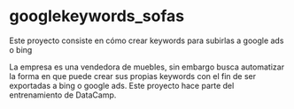 # googlekeywords_sofas

Este proyecto consiste en cómo crear keywords para subirlas a google ads o bing

La empresa es una vendedora de muebles, sin embargo busca automatizar la forma en que puede crear sus propias keywords
con el fin de ser exportadas a bing o google ads. Este proyecto hace parte del entrenamiento de DataCamp.
